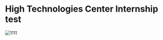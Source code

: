# High Technologies Center Internship test
![1111](https://user-images.githubusercontent.com/36949472/68995933-c3c3af00-08ac-11ea-9242-4395d9453106.jpg)
